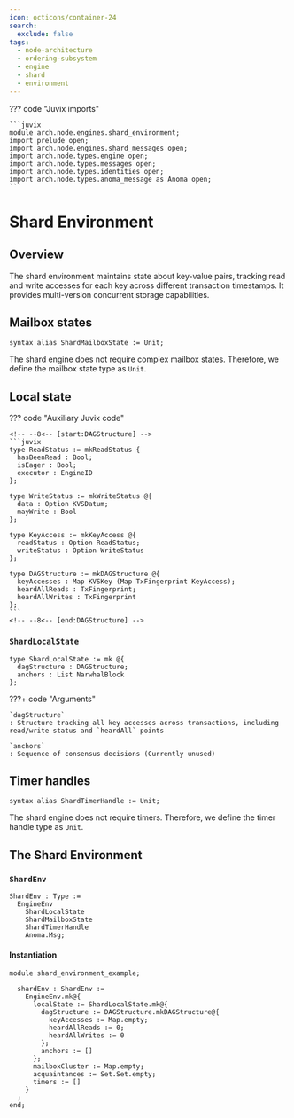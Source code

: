 ```yaml
---
icon: octicons/container-24
search:
  exclude: false
tags:
  - node-architecture
  - ordering-subsystem
  - engine
  - shard
  - environment
---
```


??? code "Juvix imports"

    ```juvix
    module arch.node.engines.shard_environment;
    import prelude open;
    import arch.node.engines.shard_messages open;
    import arch.node.types.engine open;
    import arch.node.types.messages open;
    import arch.node.types.identities open;
    import arch.node.types.anoma_message as Anoma open;
    ```

# Shard Environment

## Overview

The shard environment maintains state about key-value pairs, tracking read and write accesses
for each key across different transaction timestamps. It provides multi-version concurrent storage
capabilities.

## Mailbox states

```juvix
syntax alias ShardMailboxState := Unit;
```

The shard engine does not require complex mailbox states. Therefore, we define the mailbox state type as `Unit`.

## Local state

??? code "Auxiliary Juvix code"

    <!-- --8<-- [start:DAGStructure] -->
    ```juvix
    type ReadStatus := mkReadStatus {
      hasBeenRead : Bool;
      isEager : Bool;
      executor : EngineID
    };

    type WriteStatus := mkWriteStatus @{
      data : Option KVSDatum;
      mayWrite : Bool
    };

    type KeyAccess := mkKeyAccess @{
      readStatus : Option ReadStatus;
      writeStatus : Option WriteStatus
    };

    type DAGStructure := mkDAGStructure @{
      keyAccesses : Map KVSKey (Map TxFingerprint KeyAccess);
      heardAllReads : TxFingerprint;
      heardAllWrites : TxFingerprint
    };
    ```
    <!-- --8<-- [end:DAGStructure] -->

### `ShardLocalState`

<!-- --8<-- [start:ShardLocalState] -->
```juvix
type ShardLocalState := mk @{
  dagStructure : DAGStructure;
  anchors : List NarwhalBlock
};
```
<!-- --8<-- [end:ShardLocalState] -->

???+ code "Arguments"

    `dagStructure`
    : Structure tracking all key accesses across transactions, including read/write status and `heardAll` points

    `anchors`
    : Sequence of consensus decisions (Currently unused)

## Timer handles

```juvix
syntax alias ShardTimerHandle := Unit;
```

The shard engine does not require timers. Therefore, we define the timer handle type as `Unit`.

## The Shard Environment

### `ShardEnv`

<!-- --8<-- [start:ShardEnv] -->
```juvix
ShardEnv : Type :=
  EngineEnv
    ShardLocalState
    ShardMailboxState
    ShardTimerHandle
    Anoma.Msg;
```
<!-- --8<-- [end:ShardEnv] -->

#### Instantiation

<!-- --8<-- [start:shardEnv] -->
```juvix extract-module-statements
module shard_environment_example;

  shardEnv : ShardEnv :=
    EngineEnv.mk@{
      localState := ShardLocalState.mk@{
        dagStructure := DAGStructure.mkDAGStructure@{
          keyAccesses := Map.empty;
          heardAllReads := 0;
          heardAllWrites := 0
        };
        anchors := []
      };
      mailboxCluster := Map.empty;
      acquaintances := Set.Set.empty;
      timers := []
    }
  ;
end;
```
<!-- --8<-- [end:shardEnv] -->
